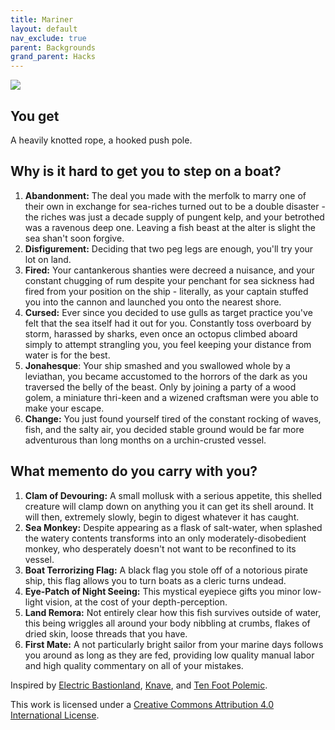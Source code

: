 ```yaml
---
title: Mariner
layout: default
nav_exclude: true
parent: Backgrounds
grand_parent: Hacks
---
```


![](https://aboleth-overlords.com/wp-content/uploads/2020/10/mariner.jpg)

## You get

A heavily knotted rope, a hooked push pole.

## Why is it hard to get you to step on a boat?

1. **Abandonment:** The deal you made with the merfolk to marry one of their own in exchange for sea-riches turned out to be a double disaster - the riches was just a decade supply of pungent kelp, and your betrothed was a ravenous deep one. Leaving a fish beast at the alter is slight the sea shan't soon forgive.
2. **Disfigurement:** Deciding that two peg legs are enough, you'll try your lot on land.
3. **Fired:** Your cantankerous shanties were decreed a nuisance, and your constant chugging of rum despite your penchant for sea sickness had fired from your position on the ship - literally, as your captain stuffed you into the cannon and launched you onto the nearest shore.
4. **Cursed:** Ever since you decided to use gulls as target practice you've felt that the sea itself had it out for you. Constantly toss overboard by storm, harassed by sharks, even once an octopus climbed aboard simply to attempt strangling you, you feel keeping your distance from water is for the best.
5. **Jonahesque**: Your ship smashed and you swallowed whole by a leviathan, you became accustomed to the horrors of the dark as you traversed the belly of the beast. Only by joining a party of a wood golem, a miniature thri-keen and a wizened craftsman were you able to make your escape.
6. **Change:** You just found yourself tired of the constant rocking of waves, fish, and the salty air, you decided stable ground would be far more adventurous than long months on a urchin-crusted vessel.

## What memento do you carry with you?

1. **Clam of Devouring:** A small mollusk with a serious appetite, this shelled creature will clamp down on anything you it can get its shell around. It will then, extremely slowly, begin to digest whatever it has caught.
2. **Sea Monkey:** Despite appearing as a flask of salt-water, when splashed the watery contents transforms into an only moderately-disobedient monkey, who desperately doesn't not want to be reconfined to its vessel.
3. **Boat Terrorizing Flag:** A black flag you stole off of a notorious pirate ship, this flag allows you to turn boats as a cleric turns undead.
4. **Eye-Patch of Night Seeing:** This mystical eyepiece gifts you minor low-light vision, at the cost of your depth-perception.
5. **Land Remora:** Not entirely clear how this fish survives outside of water, this being wriggles all around your body nibbling at crumbs, flakes of dried skin, loose threads that you have.
6. **First Mate:** A not particularly bright sailor from your marine days follows you around as long as they are fed, providing low quality manual labor and high quality commentary on all of your mistakes.

Inspired by [Electric Bastionland](https://chrismcdee.itch.io/electric-bastionland), [Knave](https://www.drivethrurpg.com/product/250888/Knave), and [Ten Foot Polemic](http://tenfootpolemic.blogspot.com/2014/01/200-failed-medieval-careers.html).

This work is licensed under a [Creative Commons Attribution 4.0 International License](http://creativecommons.org/licenses/by/4.0/).
